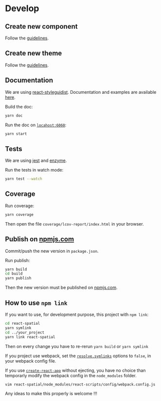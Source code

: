 # Develop

## Create new component

Follow the [guidelines](https://github.com/geops/react-spatial/tree/master/src/components).

## Create new theme

Follow the [guidelines](https://github.com/geops/react-spatial/tree/master/src/themes).

## Documentation

We are using [react-styleguidist](https://react-styleguidist.js.org/).
Documentation and examples are available [here](https://react-spatial.geops.de/).

Build the doc:

```bash
yarn doc
```

Run the doc on [`locahost:6060`](http://locahost:6060/):

```bash
yarn start
```

## Tests

We are using [jest]([https://react-styleguidist.js.org/](https://jestjs.io/docs/en/getting-started.html)) and [enzyme]([https://github.com/airbnb/enzyme](https://airbnb.io/enzyme/)).

Run the tests in watch mode:

```bash
yarn test --watch
```

## Coverage

Run coverage:

```bash
yarn coverage
```

Then open the file `coverage/lcov-report/index.html` in your browser.

## Publish on [npmjs.com](https://www.npmjs.com/package/react-spatial)

Commit/push the new version in `package.json`.

Run publish:

```bash
yarn build
cd build
yarn publish
```

Then the new version must be published on [npmjs.com](https://www.npmjs.com/package/react-spatial).

## How to use `npm link`

If you want to use, for development purpose, this project with `npm link`:

```bash
cd react-spatial
yarn symlink
cd ../your_project
yarn link react-spatial
```

Then on every change you have to re-rerun `yarn build` or `yarn symlink`

If you project use webpack, set the [`resolve.symlinks`](https://webpack.js.org/configuration/resolve/#resolve-symlinks) options to `false`, in your webpack config file.

If you use [`create-react-app`](https://github.com/facebook/create-react-app) without ejecting, you have no choice than temporarly modify the webpack config in the `node_modules` folder.

```bash
vim react-spatial/node_modules/react-scripts/config/webpack.config.js
```

Any ideas to make this properly is welcome !!!